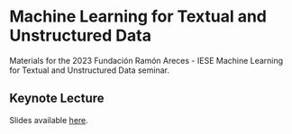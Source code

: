 # Machine Learning for Textual and Unstructured Data 
Materials for the 2023 Fundación Ramón Areces - IESE Machine Learning for Textual and Unstructured Data seminar.


## Keynote Lecture 

Slides available [here](https://www.dropbox.com/s/wgahujta0jzdoo3/keynote_lecture.pdf?dl=0).